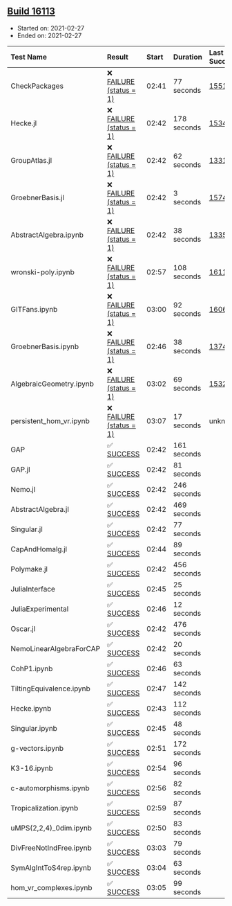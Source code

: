 ## [Build 16113](https://oscarci.mathematik.uni-kl.de/job/oscar/16113/)

* Started on: 2021-02-27
* Ended on: 2021-02-27

| Test Name    | Result | Start | Duration | Last Success | First Failure |
|:-------------|:-------|:------|:---------|:-------------|:--------------|
| CheckPackages | ❌ [FAILURE (status = 1)](https://oscarci.mathematik.uni-kl.de/job/oscar/16113/artifact/logs/build-16113/CheckPackages.log) | 02:41 | 77 seconds | [15514](https://oscarci.mathematik.uni-kl.de/job/oscar/15514/) | [15515](https://oscarci.mathematik.uni-kl.de/job/oscar/15515/) |
| Hecke.jl | ❌ [FAILURE (status = 1)](https://oscarci.mathematik.uni-kl.de/job/oscar/16113/artifact/logs/build-16113/Hecke.jl.log) | 02:42 | 178 seconds | [15344](https://oscarci.mathematik.uni-kl.de/job/oscar/15344/) | [15348](https://oscarci.mathematik.uni-kl.de/job/oscar/15348/) |
| GroupAtlas.jl | ❌ [FAILURE (status = 1)](https://oscarci.mathematik.uni-kl.de/job/oscar/16113/artifact/logs/build-16113/GroupAtlas.jl.log) | 02:42 | 62 seconds | [13311](https://oscarci.mathematik.uni-kl.de/job/oscar/13311/) | [13312](https://oscarci.mathematik.uni-kl.de/job/oscar/13312/) |
| GroebnerBasis.jl | ❌ [FAILURE (status = 1)](https://oscarci.mathematik.uni-kl.de/job/oscar/16113/artifact/logs/build-16113/GroebnerBasis.jl.log) | 02:42 | 3 seconds | [15745](https://oscarci.mathematik.uni-kl.de/job/oscar/15745/) | [15746](https://oscarci.mathematik.uni-kl.de/job/oscar/15746/) |
| AbstractAlgebra.ipynb | ❌ [FAILURE (status = 1)](https://oscarci.mathematik.uni-kl.de/job/oscar/16113/artifact/logs/build-16113/AbstractAlgebra.ipynb.log) | 02:42 | 38 seconds | [13355](https://oscarci.mathematik.uni-kl.de/job/oscar/13355/) | [13356](https://oscarci.mathematik.uni-kl.de/job/oscar/13356/) |
| wronski-poly.ipynb | ❌ [FAILURE (status = 1)](https://oscarci.mathematik.uni-kl.de/job/oscar/16113/artifact/logs/build-16113/wronski-poly.ipynb.log) | 02:57 | 108 seconds | [16112](https://oscarci.mathematik.uni-kl.de/job/oscar/16112/) | [16113](https://oscarci.mathematik.uni-kl.de/job/oscar/16113/) |
| GITFans.ipynb | ❌ [FAILURE (status = 1)](https://oscarci.mathematik.uni-kl.de/job/oscar/16113/artifact/logs/build-16113/GITFans.ipynb.log) | 03:00 | 92 seconds | [16068](https://oscarci.mathematik.uni-kl.de/job/oscar/16068/) | [16069](https://oscarci.mathematik.uni-kl.de/job/oscar/16069/) |
| GroebnerBasis.ipynb | ❌ [FAILURE (status = 1)](https://oscarci.mathematik.uni-kl.de/job/oscar/16113/artifact/logs/build-16113/GroebnerBasis.ipynb.log) | 02:46 | 38 seconds | [13748](https://oscarci.mathematik.uni-kl.de/job/oscar/13748/) | [13749](https://oscarci.mathematik.uni-kl.de/job/oscar/13749/) |
| AlgebraicGeometry.ipynb | ❌ [FAILURE (status = 1)](https://oscarci.mathematik.uni-kl.de/job/oscar/16113/artifact/logs/build-16113/AlgebraicGeometry.ipynb.log) | 03:02 | 69 seconds | [15322](https://oscarci.mathematik.uni-kl.de/job/oscar/15322/) | [15323](https://oscarci.mathematik.uni-kl.de/job/oscar/15323/) |
| persistent_hom_vr.ipynb | ❌ [FAILURE (status = 1)](https://oscarci.mathematik.uni-kl.de/job/oscar/16113/artifact/logs/build-16113/persistent_hom_vr.ipynb.log) | 03:07 | 17 seconds | unknown | unknown |
| GAP | ✅ [SUCCESS](https://oscarci.mathematik.uni-kl.de/job/oscar/16113/artifact/logs/build-16113/GAP.log) | 02:42 | 161 seconds |  |  |
| GAP.jl | ✅ [SUCCESS](https://oscarci.mathematik.uni-kl.de/job/oscar/16113/artifact/logs/build-16113/GAP.jl.log) | 02:42 | 81 seconds |  |  |
| Nemo.jl | ✅ [SUCCESS](https://oscarci.mathematik.uni-kl.de/job/oscar/16113/artifact/logs/build-16113/Nemo.jl.log) | 02:42 | 246 seconds |  |  |
| AbstractAlgebra.jl | ✅ [SUCCESS](https://oscarci.mathematik.uni-kl.de/job/oscar/16113/artifact/logs/build-16113/AbstractAlgebra.jl.log) | 02:42 | 469 seconds |  |  |
| Singular.jl | ✅ [SUCCESS](https://oscarci.mathematik.uni-kl.de/job/oscar/16113/artifact/logs/build-16113/Singular.jl.log) | 02:42 | 77 seconds |  |  |
| CapAndHomalg.jl | ✅ [SUCCESS](https://oscarci.mathematik.uni-kl.de/job/oscar/16113/artifact/logs/build-16113/CapAndHomalg.jl.log) | 02:44 | 89 seconds |  |  |
| Polymake.jl | ✅ [SUCCESS](https://oscarci.mathematik.uni-kl.de/job/oscar/16113/artifact/logs/build-16113/Polymake.jl.log) | 02:42 | 456 seconds |  |  |
| JuliaInterface | ✅ [SUCCESS](https://oscarci.mathematik.uni-kl.de/job/oscar/16113/artifact/logs/build-16113/JuliaInterface.log) | 02:45 | 25 seconds |  |  |
| JuliaExperimental | ✅ [SUCCESS](https://oscarci.mathematik.uni-kl.de/job/oscar/16113/artifact/logs/build-16113/JuliaExperimental.log) | 02:46 | 12 seconds |  |  |
| Oscar.jl | ✅ [SUCCESS](https://oscarci.mathematik.uni-kl.de/job/oscar/16113/artifact/logs/build-16113/Oscar.jl.log) | 02:42 | 476 seconds |  |  |
| NemoLinearAlgebraForCAP | ✅ [SUCCESS](https://oscarci.mathematik.uni-kl.de/job/oscar/16113/artifact/logs/build-16113/NemoLinearAlgebraForCAP.log) | 02:42 | 20 seconds |  |  |
| CohP1.ipynb | ✅ [SUCCESS](https://oscarci.mathematik.uni-kl.de/job/oscar/16113/artifact/logs/build-16113/CohP1.ipynb.log) | 02:46 | 63 seconds |  |  |
| TiltingEquivalence.ipynb | ✅ [SUCCESS](https://oscarci.mathematik.uni-kl.de/job/oscar/16113/artifact/logs/build-16113/TiltingEquivalence.ipynb.log) | 02:47 | 142 seconds |  |  |
| Hecke.ipynb | ✅ [SUCCESS](https://oscarci.mathematik.uni-kl.de/job/oscar/16113/artifact/logs/build-16113/Hecke.ipynb.log) | 02:43 | 112 seconds |  |  |
| Singular.ipynb | ✅ [SUCCESS](https://oscarci.mathematik.uni-kl.de/job/oscar/16113/artifact/logs/build-16113/Singular.ipynb.log) | 02:45 | 48 seconds |  |  |
| g-vectors.ipynb | ✅ [SUCCESS](https://oscarci.mathematik.uni-kl.de/job/oscar/16113/artifact/logs/build-16113/g-vectors.ipynb.log) | 02:51 | 172 seconds |  |  |
| K3-16.ipynb | ✅ [SUCCESS](https://oscarci.mathematik.uni-kl.de/job/oscar/16113/artifact/logs/build-16113/K3-16.ipynb.log) | 02:54 | 96 seconds |  |  |
| c-automorphisms.ipynb | ✅ [SUCCESS](https://oscarci.mathematik.uni-kl.de/job/oscar/16113/artifact/logs/build-16113/c-automorphisms.ipynb.log) | 02:56 | 82 seconds |  |  |
| Tropicalization.ipynb | ✅ [SUCCESS](https://oscarci.mathematik.uni-kl.de/job/oscar/16113/artifact/logs/build-16113/Tropicalization.ipynb.log) | 02:59 | 87 seconds |  |  |
| uMPS(2,2,4)_0dim.ipynb | ✅ [SUCCESS](https://oscarci.mathematik.uni-kl.de/job/oscar/16113/artifact/logs/build-16113/uMPS-2-2-4-_0dim.ipynb.log) | 02:50 | 83 seconds |  |  |
| DivFreeNotIndFree.ipynb | ✅ [SUCCESS](https://oscarci.mathematik.uni-kl.de/job/oscar/16113/artifact/logs/build-16113/DivFreeNotIndFree.ipynb.log) | 03:03 | 79 seconds |  |  |
| SymAlgIntToS4rep.ipynb | ✅ [SUCCESS](https://oscarci.mathematik.uni-kl.de/job/oscar/16113/artifact/logs/build-16113/SymAlgIntToS4rep.ipynb.log) | 03:04 | 63 seconds |  |  |
| hom_vr_complexes.ipynb | ✅ [SUCCESS](https://oscarci.mathematik.uni-kl.de/job/oscar/16113/artifact/logs/build-16113/hom_vr_complexes.ipynb.log) | 03:05 | 99 seconds |  |  |
